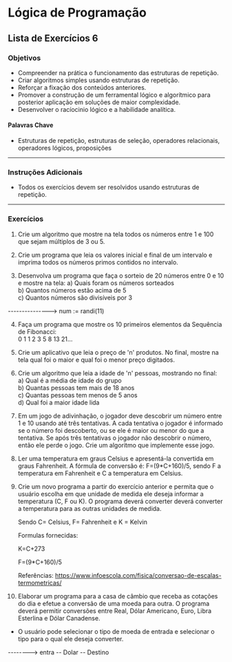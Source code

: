 # Lógica de Programação 
## Lista de Exercícios 6
### Objetivos
- Compreender na prática o funcionamento das estruturas de repetição.  
- Criar algoritmos simples usando estruturas de repetição. 
- Reforçar a fixação dos conteúdos anteriores. 
- Promover a construção de um ferramental lógico e algorítmico para posterior aplicação em soluções de maior complexidade.
- Desenvolver o racíocinio lógico e a habilidade analítica. 
#### Palavras Chave  
- Estruturas de repetição, estruturas de seleção, operadores relacionais, operadores lógicos, proposições
---

### Instruções Adicionais 
- Todos os exercícios devem ser resolvidos usando estruturas de repetição.

---
### Exercícios  
1. Crie um algoritmo que mostre na tela todos os números entre 1 e 100 que sejam múltiplos de 3 ou 5.

2. Crie um programa que leia os valores inicial e final de um intervalo e imprima todos os números primos contidos no intervalo. 


3. Desenvolva um programa que faça o sorteio de 20 números entre 0 e 10 e mostre na tela:
a) Quais foram os números sorteados  
b) Quantos números estão acima de 5  
c) Quantos números são divisíveis por 3  

---------------> num := randi(11)

4. Faça um programa que mostre os 10 primeiros elementos da Sequência de Fibonacci:  
0 1 1 2 3 5 8 13 21...

5. Crie um aplicativo que leia o preço de 'n' produtos. No final, mostre na tela qual foi o maior e qual foi o menor preço digitados.

6. Crie um algoritmo que leia a idade de 'n' pessoas, mostrando no final:  
a) Qual é a média de idade do grupo  
b) Quantas pessoas tem mais de 18 anos  
c) Quantas pessoas tem menos de 5 anos  
d) Qual foi a maior idade lida  

7. Em um jogo de adivinhação, o jogador deve descobrir um número entre 1 e 10 usando até três tentativas. A cada tentativa o jogador é informado se o número foi descoberto, ou se ele é maior ou menor do que a tentativa. Se após três tentativas o jogador não descobrir o número, então ele perde o jogo. Crie um algoritmo que implemente esse jogo.


8. Ler uma temperatura em graus Celsius e apresentá-la convertida em graus Fahrenheit. A fórmula de conversão é: F=(9*C+160)/5, sendo F a temperatura em Fahrenheit e C a temperatura em Celsius. 

9. Crie um novo programa a partir do exercício anterior e permita que o usuário escolha em que unidade de medida ele deseja informar a temperatura (C, F ou K). O programa deverá converter deverá converter a temperatura para as outras unidades de medida. 

    Sendo C= Celsius, F= Fahrenheit e K = Kelvin 

    Formulas fornecidas: 

    K=C+273

    F=(9*C+160)/5

    Referências: https://www.infoescola.com/fisica/conversao-de-escalas-termometricas/

10. Elaborar um programa para a casa de câmbio que receba as cotações do dia e efetue a conversão de uma moeda para outra. O programa deverá permitir conversões entre Real, Dólar Americano, Euro, Libra Esterlina e Dólar Canadense. 
- O usuário pode selecionar o tipo de moeda de entrada e selecionar o tipo para o qual ele deseja converter.

--------> entra -- Dolar -- Destino 

